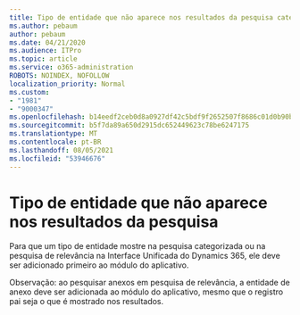 ```yaml
---
title: Tipo de entidade que não aparece nos resultados da pesquisa categorizada ou de relevância na Interface Unificada do Dynamics 365
ms.author: pebaum
author: pebaum
ms.date: 04/21/2020
ms.audience: ITPro
ms.topic: article
ms.service: o365-administration
ROBOTS: NOINDEX, NOFOLLOW
localization_priority: Normal
ms.custom:
- "1981"
- "9000347"
ms.openlocfilehash: b14eedf2ceb0d8a0927df42c5bdf9f2652507f8686c01d0b90b6479ee2e4f062
ms.sourcegitcommit: b5f7da89a650d2915dc652449623c78be6247175
ms.translationtype: MT
ms.contentlocale: pt-BR
ms.lasthandoff: 08/05/2021
ms.locfileid: "53946676"
---
```

# <a name="entity-type-not-showing-in-search-results"></a>Tipo de entidade que não aparece nos resultados da pesquisa

Para que um tipo de entidade mostre na pesquisa categorizada ou na pesquisa de relevância na Interface Unificada do Dynamics 365, ele deve ser adicionado primeiro ao módulo do aplicativo.

Observação: ao pesquisar anexos em pesquisa de relevância, a entidade de anexo deve ser adicionada ao módulo do aplicativo, mesmo que o registro pai seja o que é mostrado nos resultados.
